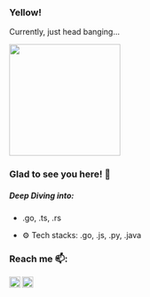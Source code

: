 ### Yellow!

Currently, just head banging...

<img src="https://media.giphy.com/media/11dR2hEgtN5KoM/giphy.gif" width="200" height="200"/>

### Glad to see you here! 🤩 &nbsp;

##### Deep Diving into:
- .go, .ts, .rs

- ⚙️ Tech stacks: .go, .js, .py, .java

### Reach me 📫: 
<a href="[https://twitter.com/MohitCh57795811](https://twitter.com/khamiruf)">
  <img align="left" alt="Khamiruf's Twitter" width="20px" src="https://cdn.jsdelivr.net/npm/simple-icons@v3/icons/twitter.svg" />
</a>
<a href="https://www.linkedin.com/in/khairul-amiruf/">
  <img align="left" alt="Khamiruf's Linkdein" width="20px" src="https://cdn.jsdelivr.net/npm/simple-icons@v3/icons/linkedin.svg" />
</a>

<!--
**khamiruf/khamiruf** is a ✨ _special_ ✨ repository because its `README.md` (this file) appears on your GitHub profile.

Here are some ideas to get you started:

- 🔭 I’m currently working on ...
- 🌱 I’m currently learning ...
- 👯 I’m looking to collaborate on ...
- 🤔 I’m looking for help with ...
- 💬 Ask me about ...
- 📫 How to reach me: ...
- 😄 Pronouns: ...
- ⚡ Fun fact: ...
-->
